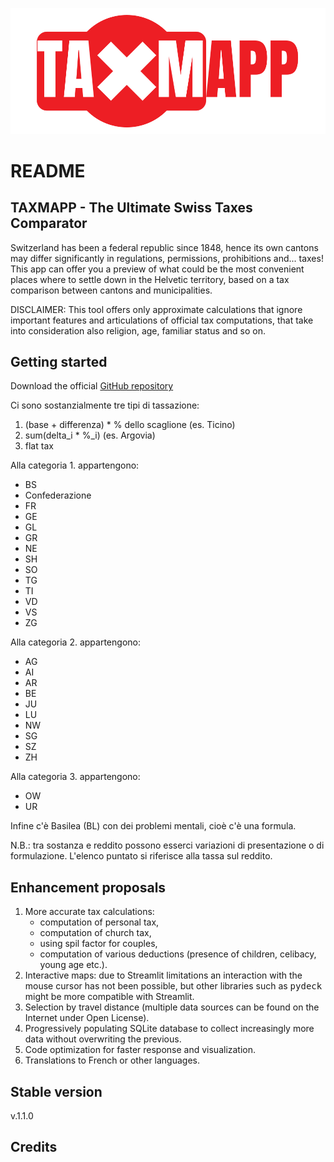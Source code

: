 ![README Taxmapp](elements/taxmapp.svg)
# README
## TAXMAPP - The Ultimate Swiss Taxes Comparator
Switzerland has been a federal republic since 1848, hence its own cantons may differ significantly in regulations, permissions, prohibitions and... taxes!
This app can offer you a preview of what could be the most convenient places where to settle down in the Helvetic territory, based on a tax comparison between cantons and municipalities.

DISCLAIMER: This tool offers only approximate calculations that ignore important features and articulations of official tax computations, that take into consideration also religion, age, familiar status and so on.

## Getting started
Download the official [GitHub repository](https://github.com/GioZd/swiss_taxmapp)


Ci sono sostanzialmente tre tipi di tassazione:
1. (base + differenza) * % dello scaglione (es. Ticino)
2. sum(delta_i * %_i) (es. Argovia)
3. flat tax <math>\sum x_i</math>

Alla categoria 1. appartengono:
- BS
- Confederazione
- FR
- GE
- GL
- GR
- NE
- SH
- SO
- TG
- TI
- VD
- VS
- ZG

Alla categoria 2. appartengono:
- AG
- AI
- AR
- BE
- JU
- LU
- NW
- SG
- SZ
- ZH

Alla categoria 3. appartengono:
- OW
- UR

Infine c'è Basilea (BL) con dei problemi mentali, cioè c'è una formula.

N.B.: tra sostanza e reddito possono esserci variazioni di presentazione
o di formulazione. L'elenco puntato si riferisce alla tassa sul reddito.

## Enhancement proposals
1. More accurate tax calculations:
    - computation of personal tax,
    - computation of church tax,
    - using spil factor for couples,
    - computation of various deductions (presence of children, celibacy, young age etc.).
2. Interactive maps: due to Streamlit limitations an interaction with the mouse cursor has not been possible, but other libraries such as <tt>pydeck</tt> might be more compatible with Streamlit.
3. Selection by travel distance (multiple data sources can be found on the Internet under Open License).
4. Progressively populating SQLite database to collect increasingly more data without overwriting the previous.
5. Code optimization for faster response and visualization.
6. Translations to French or other languages.

## Stable version
v.1.1.0

## Credits